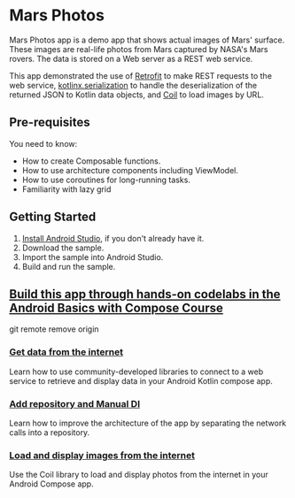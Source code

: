 Mars Photos
==================================

Mars Photos app is a demo app that shows actual images of Mars' surface. These images are
real-life photos from Mars captured by NASA's Mars rovers. The data is stored on a Web server
as a REST web service.

This app demonstrated the use of [Retrofit](https://square.github.io/retrofit/) to make REST requests to the web service, [kotlinx.serialization](https://github.com/Kotlin/kotlinx.serialization) to
handle the deserialization of the returned JSON to Kotlin data objects, and [Coil](https://coil-kt.github.io/coil/) to load images by URL.

Pre-requisites
--------------

You need to know:
- How to create Composable functions.
- How to use architecture components including ViewModel.
- How to use coroutines for long-running tasks.
- Familiarity with lazy grid

Getting Started
---------------

1. [Install Android Studio](https://developer.android.com/studio/install.html), if you don't already
   have it.
2. Download the sample.
3. Import the sample into Android Studio.
4. Build and run the sample.

## [Build this app through hands-on codelabs in the Android Basics with Compose Course](https://developer.android.com/courses/android-basics-compose/course)
git remote remove origin
### [Get data from the internet](https://developer.android.com/codelabs/basic-android-kotlin-compose-getting-data-internet)
Learn how to use community-developed libraries to connect to a web service to retrieve and display data in your Android Kotlin compose app. 

### [Add repository and Manual DI](https://developer.android.com/codelabs/basic-android-kotlin-compose-add-repository)
Learn how to improve the architecture of the app by separating the network calls into a repository.

### [Load and display images from the internet](https://developer.android.com/codelabs/basic-android-kotlin-compose-load-images)
Use the Coil library to load and display photos from the internet in your Android Compose app. 
